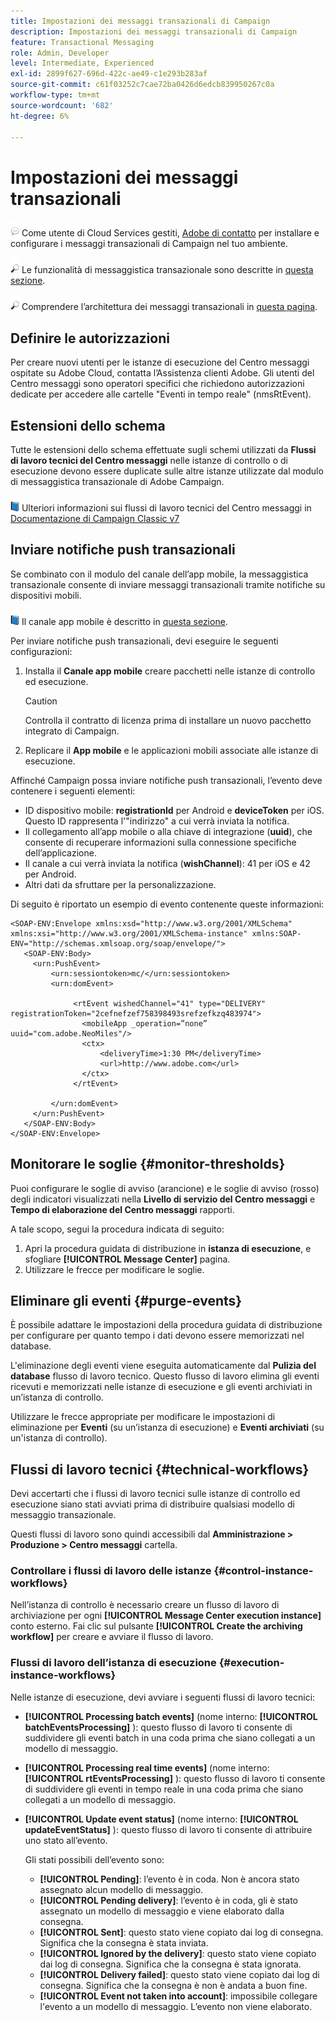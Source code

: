 ```yaml
---
title: Impostazioni dei messaggi transazionali di Campaign
description: Impostazioni dei messaggi transazionali di Campaign
feature: Transactional Messaging
role: Admin, Developer
level: Intermediate, Experienced
exl-id: 2899f627-696d-422c-ae49-c1e293b283af
source-git-commit: c61f03252c7cae72ba0426d6edcb839950267c0a
workflow-type: tm+mt
source-wordcount: '682'
ht-degree: 6%

---
```


# Impostazioni dei messaggi transazionali

![](../assets/do-not-localize/speech.png) Come utente di Cloud Services gestiti, [Adobe di contatto](../start/campaign-faq.md#support) per installare e configurare i messaggi transazionali di Campaign nel tuo ambiente.

![](../assets/do-not-localize/glass.png) Le funzionalità di messaggistica transazionale sono descritte in [questa sezione](../send/transactional.md).

![](../assets/do-not-localize/glass.png) Comprendere l’architettura dei messaggi transazionali in [questa pagina](../architecture/architecture.md#transac-msg-archi).

## Definire le autorizzazioni

Per creare nuovi utenti per le istanze di esecuzione del Centro messaggi ospitate su Adobe Cloud, contatta l’Assistenza clienti Adobe. Gli utenti del Centro messaggi sono operatori specifici che richiedono autorizzazioni dedicate per accedere alle cartelle &quot;Eventi in tempo reale&quot; (nmsRtEvent).

## Estensioni dello schema

Tutte le estensioni dello schema effettuate sugli schemi utilizzati da **Flussi di lavoro tecnici del Centro messaggi** nelle istanze di controllo o di esecuzione devono essere duplicate sulle altre istanze utilizzate dal modulo di messaggistica transazionale di Adobe Campaign.

![](../assets/do-not-localize/book.png) Ulteriori informazioni sui flussi di lavoro tecnici del Centro messaggi in [Documentazione di Campaign Classic v7](https://experienceleague.adobe.com/docs/campaign-classic/using/transactional-messaging/configure-transactional-messaging/additional-configurations.html#technical-workflows)

## Inviare notifiche push transazionali

Se combinato con il modulo del canale dell’app mobile, la messaggistica transazionale consente di inviare messaggi transazionali tramite notifiche su dispositivi mobili.

![](../assets/do-not-localize/book.png) Il canale app mobile è descritto in [questa sezione](../send/push.md).

Per inviare notifiche push transazionali, devi eseguire le seguenti configurazioni:

1. Installa il **Canale app mobile** creare pacchetti nelle istanze di controllo ed esecuzione.

   >[!CAUTION]
   >
   >Controlla il contratto di licenza prima di installare un nuovo pacchetto integrato di Campaign.

1. Replicare il **App mobile** e le applicazioni mobili associate alle istanze di esecuzione.

Affinché Campaign possa inviare notifiche push transazionali, l’evento deve contenere i seguenti elementi:

* ID dispositivo mobile: **registrationId** per Android e **deviceToken** per iOS. Questo ID rappresenta l&#39;&quot;indirizzo&quot; a cui verrà inviata la notifica.
* Il collegamento all’app mobile o alla chiave di integrazione (**uuid**), che consente di recuperare informazioni sulla connessione specifiche dell’applicazione.
* Il canale a cui verrà inviata la notifica (**wishChannel**): 41 per iOS e 42 per Android.
* Altri dati da sfruttare per la personalizzazione.

Di seguito è riportato un esempio di evento contenente queste informazioni:

```
<SOAP-ENV:Envelope xmlns:xsd="http://www.w3.org/2001/XMLSchema" xmlns:xsi="http://www.w3.org/2001/XMLSchema-instance" xmlns:SOAP-ENV="http://schemas.xmlsoap.org/soap/envelope/">
   <SOAP-ENV:Body>
     <urn:PushEvent>
         <urn:sessiontoken>mc/</urn:sessiontoken>
         <urn:domEvent>

              <rtEvent wishedChannel="41" type="DELIVERY" registrationToken="2cefnefzef758398493srefzefkzq483974">
                <mobileApp _operation=”none” uuid="com.adobe.NeoMiles"/>
                <ctx>
                    <deliveryTime>1:30 PM</deliveryTime>
                    <url>http://www.adobe.com</url>
                </ctx>
              </rtEvent>

         </urn:domEvent>
     </urn:PushEvent>           
   </SOAP-ENV:Body>
</SOAP-ENV:Envelope>
```

## Monitorare le soglie {#monitor-thresholds}

Puoi configurare le soglie di avviso (arancione) e le soglie di avviso (rosso) degli indicatori visualizzati nella **Livello di servizio del Centro messaggi** e **Tempo di elaborazione del Centro messaggi** rapporti.

A tale scopo, segui la procedura indicata di seguito:

1. Apri la procedura guidata di distribuzione in **istanza di esecuzione**, e sfogliare **[!UICONTROL Message Center]** pagina.
1. Utilizzare le frecce per modificare le soglie.


## Eliminare gli eventi {#purge-events}

È possibile adattare le impostazioni della procedura guidata di distribuzione per configurare per quanto tempo i dati devono essere memorizzati nel database.

L&#39;eliminazione degli eventi viene eseguita automaticamente dal **Pulizia del database** flusso di lavoro tecnico. Questo flusso di lavoro elimina gli eventi ricevuti e memorizzati nelle istanze di esecuzione e gli eventi archiviati in un’istanza di controllo.

Utilizzare le frecce appropriate per modificare le impostazioni di eliminazione per **Eventi** (su un’istanza di esecuzione) e **Eventi archiviati** (su un&#39;istanza di controllo).


## Flussi di lavoro tecnici {#technical-workflows}

Devi accertarti che i flussi di lavoro tecnici sulle istanze di controllo ed esecuzione siano stati avviati prima di distribuire qualsiasi modello di messaggio transazionale.

Questi flussi di lavoro sono quindi accessibili dal **Amministrazione > Produzione > Centro messaggi** cartella.

### Controllare i flussi di lavoro delle istanze {#control-instance-workflows}

Nell’istanza di controllo è necessario creare un flusso di lavoro di archiviazione per ogni **[!UICONTROL Message Center execution instance]** conto esterno. Fai clic sul pulsante **[!UICONTROL Create the archiving workflow]** per creare e avviare il flusso di lavoro.

### Flussi di lavoro dell’istanza di esecuzione {#execution-instance-workflows}

Nelle istanze di esecuzione, devi avviare i seguenti flussi di lavoro tecnici:

* **[!UICONTROL Processing batch events]** (nome interno: **[!UICONTROL batchEventsProcessing]** ): questo flusso di lavoro ti consente di suddividere gli eventi batch in una coda prima che siano collegati a un modello di messaggio.
* **[!UICONTROL Processing real time events]** (nome interno: **[!UICONTROL rtEventsProcessing]** ): questo flusso di lavoro ti consente di suddividere gli eventi in tempo reale in una coda prima che siano collegati a un modello di messaggio.
* **[!UICONTROL Update event status]** (nome interno: **[!UICONTROL updateEventStatus]** ): questo flusso di lavoro ti consente di attribuire uno stato all’evento.

   Gli stati possibili dell’evento sono:

   * **[!UICONTROL Pending]**: l’evento è in coda. Non è ancora stato assegnato alcun modello di messaggio.
   * **[!UICONTROL Pending delivery]**: l’evento è in coda, gli è stato assegnato un modello di messaggio e viene elaborato dalla consegna.
   * **[!UICONTROL Sent]**: questo stato viene copiato dai log di consegna. Significa che la consegna è stata inviata.
   * **[!UICONTROL Ignored by the delivery]**: questo stato viene copiato dai log di consegna. Significa che la consegna è stata ignorata.
   * **[!UICONTROL Delivery failed]**: questo stato viene copiato dai log di consegna. Significa che la consegna è non è andata a buon fine.
   * **[!UICONTROL Event not taken into account]**: impossibile collegare l&#39;evento a un modello di messaggio. L’evento non viene elaborato.
